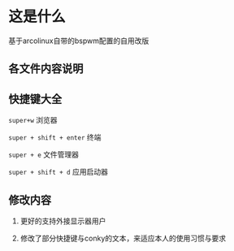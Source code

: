 # 这是什么

基于arcolinux自带的bspwm配置的自用改版

## 各文件内容说明

## 快捷键大全

`super+w` 浏览器

`super + shift + enter` 终端

`super + e` 文件管理器

`super + shift + d` 应用启动器


## 修改内容

1. 更好的支持外接显示器用户

2. 修改了部分快捷键与conky的文本，来适应本人的使用习惯与要求

